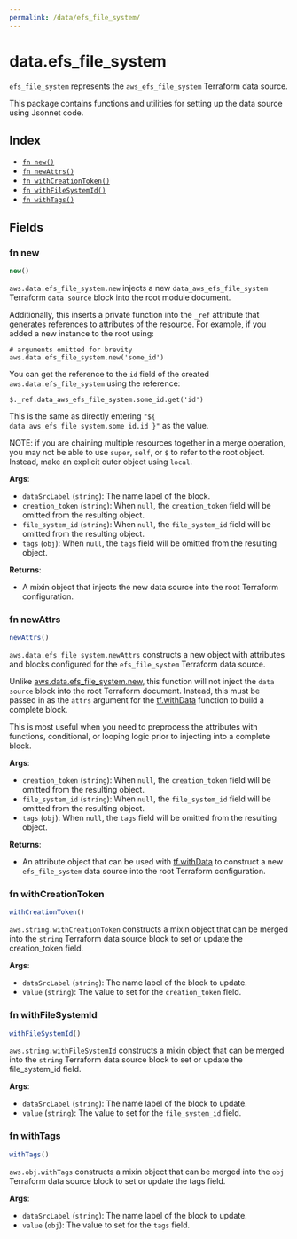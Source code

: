 ```yaml
---
permalink: /data/efs_file_system/
---
```


# data.efs_file_system

`efs_file_system` represents the `aws_efs_file_system` Terraform data source.



This package contains functions and utilities for setting up the data source using Jsonnet code.


## Index

* [`fn new()`](#fn-new)
* [`fn newAttrs()`](#fn-newattrs)
* [`fn withCreationToken()`](#fn-withcreationtoken)
* [`fn withFileSystemId()`](#fn-withfilesystemid)
* [`fn withTags()`](#fn-withtags)

## Fields

### fn new

```ts
new()
```


`aws.data.efs_file_system.new` injects a new `data_aws_efs_file_system` Terraform `data source`
block into the root module document.

Additionally, this inserts a private function into the `_ref` attribute that generates references to attributes of the
resource. For example, if you added a new instance to the root using:

    # arguments omitted for brevity
    aws.data.efs_file_system.new('some_id')

You can get the reference to the `id` field of the created `aws.data.efs_file_system` using the reference:

    $._ref.data_aws_efs_file_system.some_id.get('id')

This is the same as directly entering `"${ data_aws_efs_file_system.some_id.id }"` as the value.

NOTE: if you are chaining multiple resources together in a merge operation, you may not be able to use `super`, `self`,
or `$` to refer to the root object. Instead, make an explicit outer object using `local`.

**Args**:
  - `dataSrcLabel` (`string`): The name label of the block.
  - `creation_token` (`string`):  When `null`, the `creation_token` field will be omitted from the resulting object.
  - `file_system_id` (`string`):  When `null`, the `file_system_id` field will be omitted from the resulting object.
  - `tags` (`obj`):  When `null`, the `tags` field will be omitted from the resulting object.

**Returns**:
- A mixin object that injects the new data source into the root Terraform configuration.


### fn newAttrs

```ts
newAttrs()
```


`aws.data.efs_file_system.newAttrs` constructs a new object with attributes and blocks configured for the `efs_file_system`
Terraform data source.

Unlike [aws.data.efs_file_system.new](#fn-efsfilesystemnew), this function will not inject the `data source`
block into the root Terraform document. Instead, this must be passed in as the `attrs` argument for the
[tf.withData](https://github.com/tf-libsonnet/core/tree/main/docs#fn-withdata) function to build a complete block.

This is most useful when you need to preprocess the attributes with functions, conditional, or looping logic prior to
injecting into a complete block.

**Args**:
  - `creation_token` (`string`):  When `null`, the `creation_token` field will be omitted from the resulting object.
  - `file_system_id` (`string`):  When `null`, the `file_system_id` field will be omitted from the resulting object.
  - `tags` (`obj`):  When `null`, the `tags` field will be omitted from the resulting object.

**Returns**:
  - An attribute object that can be used with [tf.withData](https://github.com/tf-libsonnet/core/tree/main/docs#fn-withdata) to construct a new `efs_file_system` data source into the root Terraform configuration.


### fn withCreationToken

```ts
withCreationToken()
```

`aws.string.withCreationToken` constructs a mixin object that can be merged into the `string`
Terraform data source block to set or update the creation_token field.



**Args**:
  - `dataSrcLabel` (`string`): The name label of the block to update.
  - `value` (`string`): The value to set for the `creation_token` field.


### fn withFileSystemId

```ts
withFileSystemId()
```

`aws.string.withFileSystemId` constructs a mixin object that can be merged into the `string`
Terraform data source block to set or update the file_system_id field.



**Args**:
  - `dataSrcLabel` (`string`): The name label of the block to update.
  - `value` (`string`): The value to set for the `file_system_id` field.


### fn withTags

```ts
withTags()
```

`aws.obj.withTags` constructs a mixin object that can be merged into the `obj`
Terraform data source block to set or update the tags field.



**Args**:
  - `dataSrcLabel` (`string`): The name label of the block to update.
  - `value` (`obj`): The value to set for the `tags` field.

